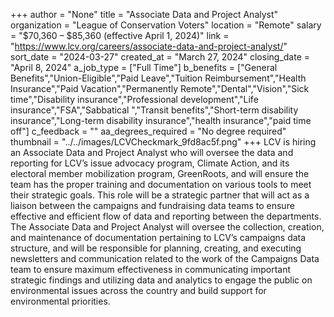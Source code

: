 +++
author = "None"
title = "Associate Data and Project Analyst"
organization = "League of Conservation Voters"
location = "Remote"
salary = "$70,360 – $85,360 (effective April 1, 2024)"
link = "https://www.lcv.org/careers/associate-data-and-project-analyst/"
sort_date = "2024-03-27"
created_at = "March 27, 2024"
closing_date = "April 8, 2024"
a_job_type = ["Full Time"]
b_benefits = ["General Benefits","Union-Eligible","Paid Leave","Tuition Reimbursement","Health Insurance","Paid Vacation","Permanently Remote","Dental","Vision","Sick time","Disability insurance","Professional development","Life insurance","FSA","Sabbatical ","Transit benefits","Short-term disability insurance","Long-term disability insurance","health insurance","paid time off"]
c_feedback = ""
aa_degrees_required = "No degree required"
thumbnail = "../../images/LCVCheckmark_9fd8ac5f.png"
+++
LCV is hiring an Associate Data and Project Analyst who will oversee the data and reporting for LCV’s issue advocacy program, Climate Action, and its electoral member mobilization program, GreenRoots, and will ensure the team has the proper training and documentation on various tools to meet their strategic goals. This role will be a strategic partner that will act as a liaison between the campaigns and fundraising data teams to ensure effective and efficient flow of data and reporting between the departments. The Associate Data and Project Analyst will oversee the collection, creation, and maintenance of documentation pertaining to LCV’s campaigns data structure, and will be responsible for planning, creating, and executing newsletters and communication related to the work of the Campaigns Data team to ensure maximum effectiveness in communicating important strategic findings and utilizing data and analytics to engage the public on environmental issues across the country and build support for environmental priorities. 